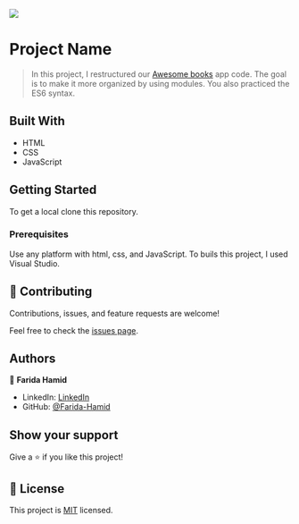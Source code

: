 ![](https://img.shields.io/badge/Microverse-blueviolet)

# Project Name

> In this project, I restructured our [Awesome books](https://github.com/gasangw/Awesome-Books) app code. The goal is to make it more organized by using modules. You also practiced the ES6 syntax.


## Built With

- HTML
- CSS
- JavaScript

## Getting Started

To get a local clone this repository.

### Prerequisites

Use any platform with html, css, and JavaScript. To buils this project, I used Visual Studio.

## 🤝 Contributing

Contributions, issues, and feature requests are welcome!

Feel free to check the [issues page](../../issues/).


## Authors

👤 **Farida Hamid**

- LinkedIn: [LinkedIn](https://linkedin.com/in/farida-hamid)
- GitHub: [@Farida-Hamid](https://github.com/Farida-Hamid)

## Show your support

Give a ⭐️ if you like this project!

## 📝 License

This project is [MIT](https://github.com/microverseinc/readme-template/blob/master/MIT.md) licensed.
